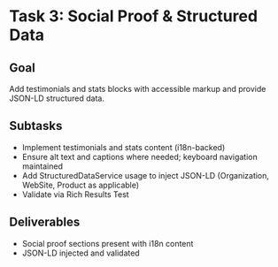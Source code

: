 # Task 3: Social Proof & Structured Data

## Goal

Add testimonials and stats blocks with accessible markup and provide JSON-LD structured data.

## Subtasks

- Implement testimonials and stats content (i18n-backed)
- Ensure alt text and captions where needed; keyboard navigation maintained
- Add StructuredDataService usage to inject JSON-LD (Organization, WebSite, Product as applicable)
- Validate via Rich Results Test

## Deliverables

- Social proof sections present with i18n content
- JSON-LD injected and validated
